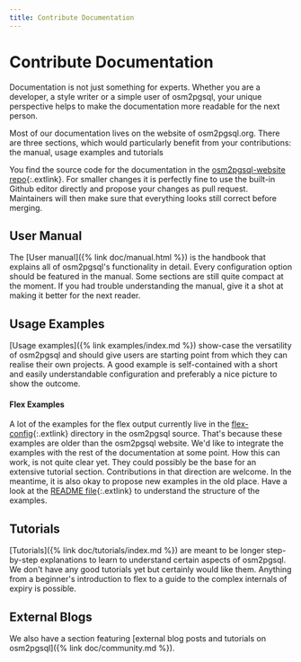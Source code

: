 ```yaml
---
title: Contribute Documentation
---
```


# Contribute Documentation

Documentation is not just something for experts.
Whether you are a developer, a style writer or a simple user of osm2pgsql,
your unique perspective helps to make the documentation more readable for
the next person.

Most of our documentation lives on the website of osm2pgsql.org.
There are three sections, which would particularly benefit from your
contributions: the manual, usage examples and tutorials

You find the source code for the documentation in the
[osm2pgsql-website repo](https://github.com/osm2pgsql-dev/osm2pgsql-website){:.extlink}.
For smaller changes it is perfectly fine to use the built-in Github
editor directly and propose your changes as pull request. Maintainers will then
make sure that everything looks still correct before merging.

## User Manual

The [User manual]({% link doc/manual.html %}) is the handbook that explains
all of osm2pgsql's functionality in detail. Every configuration option
should be featured in the manual. Some sections are still quite compact
at the moment. If you had trouble understanding the manual, give it a
shot at making it better for the next reader.

## Usage Examples

[Usage examples]({% link examples/index.md %}) show-case the versatility
of osm2pgsql and should give users are starting point from which they can
realise their own projects. A good example is self-contained with a short
and easily understandable configuration and preferably a nice picture to
show the outcome.

#### Flex Examples

A lot of the examples for the flex output currently live in the
[flex-config](https://github.com/osm2pgsql-dev/osm2pgsql/tree/master/flex-config){:.extlink}
directory in the osm2pgsql source. That's because these examples are older than
the osm2pgsql website. We'd like to integrate the examples with the rest of the
documentation at some point. How this can work, is not quite clear yet.
They could possibly be the base for an extensive tutorial section. Contributions
in that direction are welcome. In the meantime, it is also okay to propose new
examples in the old place. Have a look at the
[README file](https://github.com/osm2pgsql-dev/osm2pgsql/blob/master/flex-config/README.md){:.extlink}
to understand the structure of the examples.

## Tutorials

[Tutorials]({% link doc/tutorials/index.md %}) are meant to be longer
step-by-step explanations to learn to understand certain aspects of osm2pgsql.
We don't have any good tutorials yet but certainly would like them. Anything
from a beginner's introduction to flex to a guide to the complex internals of
expiry is possible.

## External Blogs

We also have a section featuring 
[external blog posts and tutorials on osm2pgsql]({% link doc/community.md %}).

